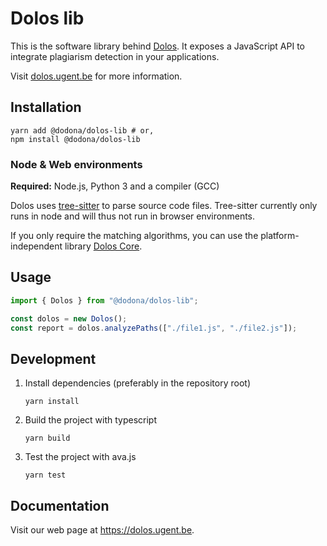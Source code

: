 # Dolos lib

This is the software library behind [Dolos](https://dolos.ugent.be). It exposes
a JavaScript API to integrate plagiarism detection in your applications.

Visit [dolos.ugent.be](https://dolos.ugent.be) for more information.

## Installation

```
yarn add @dodona/dolos-lib # or,
npm install @dodona/dolos-lib
```

### Node & Web environments

**Required:** Node.js, Python 3 and a compiler (GCC)

Dolos uses [tree-sitter](https://www.npmjs.com/package/tree-sitter) to parse source code files.
Tree-sitter currently only runs in node and will thus not run in browser environments.

If you only require the matching algorithms, you can use the platform-independent library [Dolos Core](https://www.npmjs.com/package/@dodona/dolos-core).

## Usage

```typescript
import { Dolos } from "@dodona/dolos-lib";

const dolos = new Dolos();
const report = dolos.analyzePaths(["./file1.js", "./file2.js"]);
```

## Development

1. Install dependencies (preferably in the repository root)
    ```
    yarn install
    ```
2. Build the project with typescript
    ```
    yarn build
    ```
3. Test the project with ava.js
    ```
    yarn test
    ```

## Documentation

Visit our web page at <https://dolos.ugent.be>.
